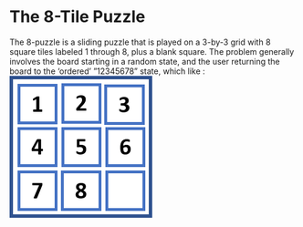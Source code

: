 # The 8-Tile Puzzle
The 8-puzzle is a sliding puzzle that is played on a 3-by-3 grid with 8 square tiles labeled 1 through 8, plus a blank square.
The problem generally involves the board starting in a random state, and the user returning the board to the ‘ordered’ ”12345678” state, which like : 
![](https://github.com/t9123ina/Programming-in-C/blob/master/Searching%20Boads/final_solution.png)
